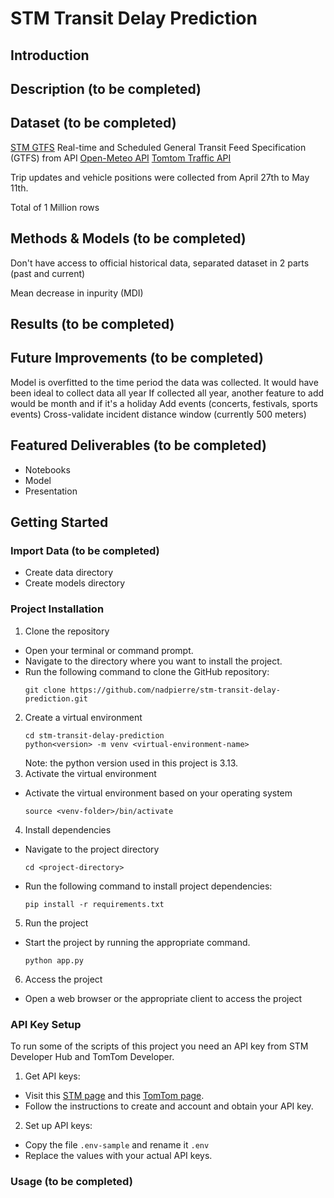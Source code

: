 # STM Transit Delay Prediction

## Introduction

## Description (to be completed)

## Dataset (to be completed)

[STM GTFS](https://www.stm.info/en/about/developers)
Real-time and Scheduled General Transit Feed Specification (GTFS) from API
[Open-Meteo API](https://open-meteo.com/en/docs)
[Tomtom Traffic API](https://developer.tomtom.com/)

Trip updates and vehicle positions were collected from April 27th to May 11th.

Total of 1 Million rows

## Methods & Models (to be completed)

Don't have access to official historical data, separated dataset in 2 parts (past and current)

Mean decrease in inpurity (MDI)

## Results (to be completed)

## Future Improvements (to be completed)

Model is overfitted to the time period the data was collected. It would have been ideal to collect data all year
If collected all year, another feature to add would be month and if it's a holiday
Add events (concerts, festivals, sports events)
Cross-validate incident distance window (currently 500 meters)

## Featured Deliverables (to be completed)

- Notebooks
- Model
- Presentation

## Getting Started

### Import Data (to be completed)

- Create data directory
- Create models directory

### Project Installation

1. Clone the repository

- Open your terminal or command prompt.
- Navigate to the directory where you want to install the project.
- Run the following command to clone the GitHub repository:
  ```
  git clone https://github.com/nadpierre/stm-transit-delay-prediction.git
  ```

2. Create a virtual environment
   ```
   cd stm-transit-delay-prediction
   python<version> -m venv <virtual-environment-name>
   ```
   Note: the python version used in this project is 3.13.
3. Activate the virtual environment

- Activate the virtual environment based on your operating system
  ```
  source <venv-folder>/bin/activate
  ```

4. Install dependencies

- Navigate to the project directory
  ```
  cd <project-directory>
  ```
- Run the following command to install project dependencies:
  ```
  pip install -r requirements.txt
  ```

5. Run the project

- Start the project by running the appropriate command.
  ```
  python app.py
  ```

6. Access the project

- Open a web browser or the appropriate client to access the project

### API Key Setup

To run some of the scripts of this project you need an API key from STM Developer Hub and TomTom Developer.

1. Get API keys:

- Visit this [STM page](https://www.stm.info/en/about/developers/faq-new-api-hub) and this [TomTom page](https://developer.tomtom.com/knowledgebase/platform/articles/how-to-get-an-tomtom-api-key/).
- Follow the instructions to create and account and obtain your API key.

2. Set up API keys:

- Copy the file `.env-sample` and rename it `.env`
- Replace the values with your actual API keys.

### Usage (to be completed)
